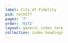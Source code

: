 ```yaml
---
label: City of Fidelity
pid: term177
pages: '7'
order: '0172'
layout: generic_index_term
collection: index-headings
---
```

